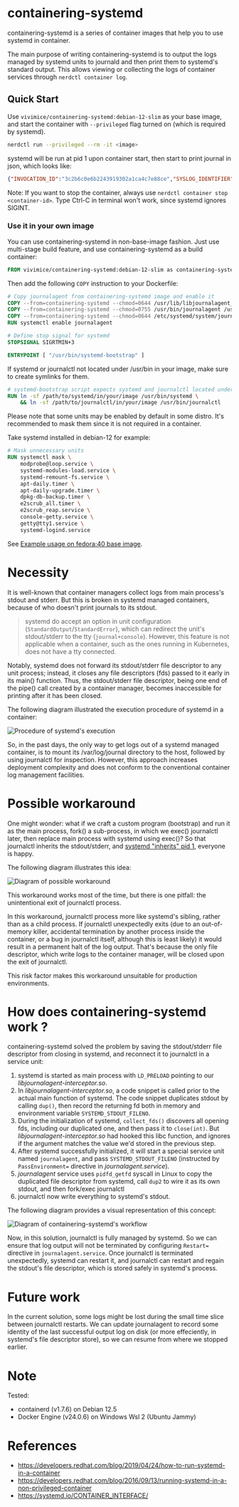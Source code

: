 # containering-systemd

containering-systemd is a series of container images that help you to use systemd in container.

The main purpose of writing containering-systemd is to output the logs managed by systemd units to journald and then print them to systemd's standard output. This allows viewing or collecting the logs of container services through `nerdctl container log`.

## Quick Start

Use `vivimice/containering-systemd:debian-12-slim` as your base image, and start the container with `--privileged` flag turned on (which is required by systemd).

```bash
nerdctl run --privileged --rm -it <image>
```

systemd will be run at pid 1 upon container start, then start to print journal in json, which looks like:

```json
{"INVOCATION_ID":"3c2b6c0e6b2243919302a1ca4c7e88ce","SYSLOG_IDENTIFIER":"systemd","CODE_FILE":"src/core/job.c","_MACHINE_ID":"276c1ff3909142adbf5f4dc12d7bbc94","_UID":"0","_SOURCE_REALTIME_TIMESTAMP":"1714447679804730","__MONOTONIC_TIMESTAMP":"5698138892499","CODE_FUNC":"job_emit_done_message","_TRANSPORT":"journal","MESSAGE_ID":"39f53479d3a045ac8e11786248231fbf","_CMDLINE":"/usr/bin/systemd","JOB_RESULT":"done","_SYSTEMD_UNIT":"init.scope","_SYSTEMD_CGROUP":"/init.scope","__CURSOR":"s=784c7d3aed7243adb9a2f5cc526e9453;i=343;b=4c1baa9d6d4d44d5af054b0f017ab0d8;m=52eb38b68d3;t=61747f4f0d53e;x=cd8f19eb19d1cf50","_PID":"1","_SELINUX_CONTEXT":"unconfined\n","SYSLOG_FACILITY":"3","_GID":"0","MESSAGE":"Reached target sysinit.target - System Initialization.","_SYSTEMD_SLICE":"-.slice","_HOSTNAME":"fec3a45b4903","JOB_ID":"4","UNIT":"sysinit.target","_RUNTIME_SCOPE":"system","_BOOT_ID":"4c1baa9d6d4d44d5af054b0f017ab0d8","CODE_LINE":"768","_CAP_EFFECTIVE":"1ffffffffff","PRIORITY":"6","__REALTIME_TIMESTAMP":"1714447679804734","JOB_TYPE":"start","_EXE":"/usr/lib/systemd/systemd","_COMM":"systemd","TID":"1"}
```

Note: If you want to stop the container, always use `nerdctl container stop <container-id>`. Type Ctrl-C in terminal won't work, since systemd ignores SIGINT.

### Use it in your own image

You can use containering-systemd in non-base-image fashion. Just use multi-stage build feature, and use containering-systemd as a build container: 

```Dockerfile
FROM vivimice/containering-systemd:debian-12-slim as containering-systemd
```

Then add the following `COPY` instruction to your Dockerfile:

```Dockerfile
# Copy journalagent from containering-systemd image and enable it
COPY --from=containering-systemd --chmod=0644 /usr/lib/libjournalagent_interceptor.so          /usr/lib/
COPY --from=containering-systemd --chmod=0755 /usr/bin/journalagent /usr/bin/systemd-bootstrap /usr/bin/
COPY --from=containering-systemd --chmod=0644 /etc/systemd/system/journalagent.service         /etc/systemd/system/
RUN systemctl enable journalagent

# Define stop signal for systemd
STOPSIGNAL SIGRTMIN+3

ENTRYPOINT [ "/usr/bin/systemd-bootstrap" ]
```

If systemd or journalctl not located under /usr/bin in your image, make sure to create symlinks for them.

```Dockerfile
# systemd-bootstrap script expects systemd and journalctl located under /usr/bin
RUN ln -sf /path/to/systemd/in/your/image /usr/bin/systemd \
    && ln -sf /path/to/journalctl/in/your/image /usr/bin/journalctl
```

Please note that some units may be enabled by default in some distro. It's recommended to mask them since it is not required in a container. 

Take systemd installed in debian-12 for example:

```Dockerfile
# Mask unnecessary units
RUN systemctl mask \
    modprobe@loop.service \
    systemd-modules-load.service \
    systemd-remount-fs.service \
    apt-daily.timer \
    apt-daily-upgrade.timer \
    dpkg-db-backup.timer \
    e2scrub_all.timer \
    e2scrub_reap.service \
    console-getty.service \
    getty@tty1.service \
    systemd-logind.service
```

See [Example usage on fedora:40 base image](examples/own-base-image/Dockerfile).

# Necessity

It is well-known that container managers collect logs from main process's stdout and stderr. But this is broken in systemd managed containers, because of who doesn't print journals to its stdout.

> systemd do accept an option in unit configuration (`StandardOutput`/`StandardError`), which can redirect the unit's stdout/stderr to the tty (`journal+console`). However, this feature is not applicable when a container, such as the ones running in Kubernetes, does not have a tty connected.

Notably, systemd does not forward its stdout/stderr file descriptor to any unit process; instead, it closes any file descriptors (fds) passed to it early in its main() function. Thus, the stdout/stderr file descriptor, being one end of the pipe() call created by a container manager, becomes inaccessible for printing after it has been closed.

The following diagram illustrated the execution procedure of systemd in a container:

![Procedure of systemd's execution](images/pid_1_routine.png)

So, in the past days, the only way to get logs out of a systemd managed container, is to mount its /var/log/journal directory to the host, followed by using journalctl for inspection. However, this approach increases deployment complexity and does not conform to the conventional container log management facilities.

# Possible workaround

One might wonder: what if we craft a custom program (bootstrap) and run it as the main process, fork() a sub-process, in which we exec() journalctl later, then replace main process with systemd using exec()? So that journalctl inherits the stdout/stderr, and [systemd "inherits" pid 1](https://developers.redhat.com/blog/2016/09/13/running-systemd-in-a-non-privileged-container), everyone is happy.

The following diagram illustrates this idea:

![Diagram of possible workaround](images/possible_workaround.png)

This workaround works most of the time, but there is one pitfall: the unintentional exit of journalctl process.

In this workaround, journalctl process more like systemd's sibling, rather than as a child process. If journalctl unexpectedly exits (due to an out-of-memory killer, accidental termination by another process inside the container, or a bug in journalctl itself, although this is least likely) it would result in a permanent halt of the log output. That's because the only file descriptor, which write logs to the container manager, will be closed upon the exit of journalctl.

This risk factor makes this workaround unsuitable for production environments.

# How does containering-systemd work ?

containering-systemd solved the problem by saving the stdout/stderr file descriptor from closing in systemd, and reconnect it to journalctl in a service unit:

1. systemd is started as main process with `LD_PRELOAD` pointing to our _libjournalagent-interceptor.so_.
2. In _libjournalagent-interceptor.so_, a code snippet is called prior to the actual main function of systemd. The code snippet duplicates stdout by calling `dup()`, then record the returning fd both in memory and environment variable `SYSTEMD_STDOUT_FILENO`.
3. During the initialization of systemd, `collect_fds()` discovers all opening fds, including our duplicated one, and then pass it to `close(int)`. But _libjournalagent-interceptor.so_ had hooked this libc function, and ignores if the argument matches the value we'd stored in the previous step.
4. After systemd successfully initialized, it will start a special service unit named `journalagent`, and pass `SYSTEMD_STDOUT_FILENO` (instructed by `PassEnvironment=` directive in _journalagent.service_).
5. _journalagent_ service uses `pidfd_getfd` syscall in Linux to copy the duplicated file descriptor from systemd, call `dup2` to wire it as its own stdout, and then fork/exec journalctl
6. journalctl now write everything to systemd's stdout.

The following diagram provides a visual representation of this concept:

![Diagram of containering-systemd's workflow](images/containering-systemd-workflow.png)

Now, in this solution, journalctl is fully managed by systemd. So we can ensure that log output will not be terminated by configuring `Restart=` directive in `journalagent.service`. Once journalctl is terminated unexpectedly, systemd can restart it, and journalctl can restart and regain the stdout's file descriptor, which is stored safely in systemd's process.

# Future work

In the current solution, some logs might be lost during the small time slice between journalctl restarts. We can update journalagent to record some identity of the last successful output log on disk (or more effeciently, in systemd's file descriptor store), so we can resume from where we stopped earlier.

# Note

Tested:

- containerd (v1.7.6) on Debian 12.5
- Docker Engine (v24.0.6) on Windows Wsl 2 (Ubuntu Jammy)

# References

- https://developers.redhat.com/blog/2019/04/24/how-to-run-systemd-in-a-container
- https://developers.redhat.com/blog/2016/09/13/running-systemd-in-a-non-privileged-container
- https://systemd.io/CONTAINER_INTERFACE/
